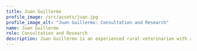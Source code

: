 ```yaml
---
title: Juan Guillermo
profile_image: /src/assets/juan.jpg
profile_image_alt: "Juan Guillermo: Consultation and Research"
name: Juan Guillermo
role: Consultation and Research
description: Juan Guillermo is an experienced rural veterinarian with a Master's degree in Agricultural Ecology. In both fields, he was also a popular university lecturer and project consultant. He dedicated much of his life to studying tropical ecosystems and practices of ecological and sustainable agriculture, including soil recovery methods. He is an inexhaustible source of information for examples, experiences, and advice that make our work easier. In his free time, he reads, cares for animals, and cultivates liters of microorganisms from the fertile upper soil layers of wild forests as organic fertilizer.
---
```

